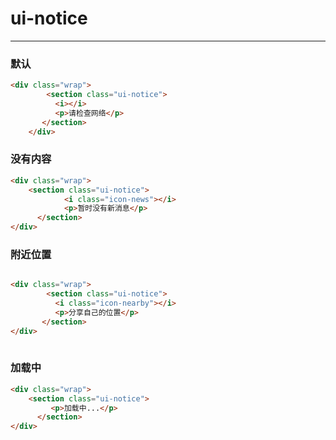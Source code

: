 # ui-notice

---
### 默认
````html
<div class="wrap">
		<section class="ui-notice">
          <i></i>
          <p>请检查网络</p>
       </section>
	</div>
````

### 没有内容
````html
<div class="wrap">
	<section class="ui-notice">
       		<i class="icon-news"></i>
        	<p>暂时没有新消息</p>
      </section>
</div>
````

### 附近位置
````html

<div class="wrap">
		<section class="ui-notice">
          <i class="icon-nearby"></i>
          <p>分享自己的位置</p>
       </section>
</div>
	
````

### 加载中
````html
<div class="wrap">
	<section class="ui-notice">
         <p>加载中...</p>
      </section>
</div>
	
````